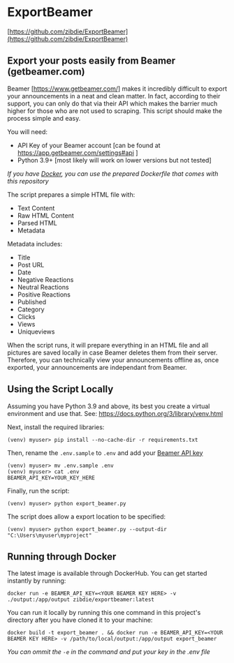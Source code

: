 # ExportBeamer

[https://github.com/zibdie/ExportBeamer](https://github.com/zibdie/ExportBeamer)

## Export your posts easily from Beamer (getbeamer.com)

Beamer [https://www.getbeamer.com/] makes it incredibly difficult to export your announcements in a neat and clean matter. In fact, according to their support, you can only do that via their API which makes the barrier much higher for those who are not used to scraping. This script should make the process simple and easy.

You will need:

- API Key of your Beamer account [can be found at https://app.getbeamer.com/settings#api ]
- Python 3.9+ [most likely will work on lower versions but not tested]

*If you have [Docker](https://www.docker.com/get-started/), you can use the prepared Dockerfile that comes with this repository*

The script prepares a simple HTML file with:
* Text Content	
* Raw HTML Content	
* Parsed HTML	
* Metadata

Metadata includes:
* Title
* Post URL	
* Date
* Negative Reactions	
* Neutral Reactions	
* Positive Reactions	
* Published
* Category
* Clicks
* Views
* Uniqueviews

When the script runs, it will prepare everything in an HTML file and all pictures are saved locally in case Beamer deletes them from their server. Therefore, you can technically view your announcements offline as, once exported, your announcements are independant from Beamer.

## Using the Script Locally
Assuming you have Python 3.9 and above, its best you create a virtual environment and use that. See: https://docs.python.org/3/library/venv.html

Next, install the required libraries:
```
(venv) myuser> pip install --no-cache-dir -r requirements.txt
```

Then, rename the `.env.sample` to `.env` and add your [Beamer API key](https://app.getbeamer.com/settings#api)
```
(venv) myuser> mv .env.sample .env
(venv) myuser> cat .env
BEAMER_API_KEY=YOUR_KEY_HERE
```

Finally, run the script:
```
(venv) myuser> python export_beamer.py
```

The script does allow a export location to be specified:
```
(venv) myuser> python export_beamer.py --output-dir "C:\Users\myuser\myproject"
```

## Running through Docker

The latest image is available through DockerHub. You can get started instantly by running:
```
docker run -e BEAMER_API_KEY=<YOUR BEAMER KEY HERE> -v ./output:/app/output zibdie/exportbeamer:latest
```

You can run it locally by running this one command in this project's directory after you have cloned it to your machine:
```
docker build -t export_beamer . && docker run -e BEAMER_API_KEY=<YOUR BEAMER KEY HERE> -v /path/to/local/output:/app/output export_beamer
```
*You can ommit the `-e` in the command and put your key in the .env file*
